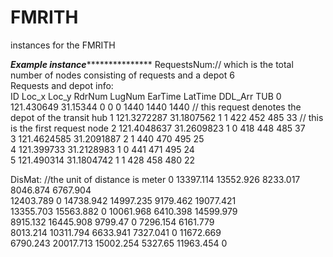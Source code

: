 # FMRITH
instances for the FMRITH

***************************************Example instance******************************************************
RequestsNum:// which is the total number of nodes consisting of requests and a depot
6									
Requests and depot info:									
ID	Loc_x		Loc_y	RdrNum	LugNum	EarTime	LatTime	DDL_Arr	TUB
0	121.430649	31.15344	0	0	0	1440	1440	1440	                                  // this request denotes the depot of the transit hub
1	121.3272287	31.1807562	1	1	422	452	485	33	                                    // this is the first request node
2	121.4048637	31.2609823	1	0	418	448	485	37	
3	121.4624585	31.2091887	2	1	440	470	495	25	
4	121.399733	31.2128983	1	0	441	471	495	24	
5	121.490314	31.1804742	1	1	428	458	480	22	
									
DisMat:									                                                           //the unit of distance is meter
0	13397.114	13552.926	8233.017	8046.874	6767.904				
12403.789	0	14738.942	14997.235	9179.462	19077.421				
13355.703	15563.882	0	10061.968	6410.398	14599.979				
8915.132	16445.908	9799.47	0	7296.154	6161.779				
8013.214	10311.794	6633.941	7327.041	0	11672.669				
6790.243	20017.713	15002.254	5327.65	11963.454	0				

